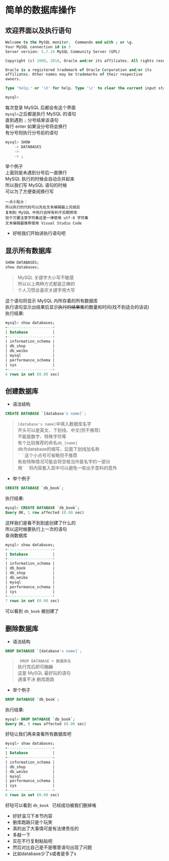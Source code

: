 # 简单的数据库操作  
## 欢迎界面以及执行语句
```sql
Welcome to the MySQL monitor.  Commands end with ; or \g.
Your MySQL connection id is 3
Server version: 5.7.24 MySQL Community Server (GPL)

Copyright (c) 2000, 2018, Oracle and/or its affiliates. All rights reserved.

Oracle is a registered trademark of Oracle Corporation and/or its
affiliates. Other names may be trademarks of their respective
owners.

Type 'help;' or '\h' for help. Type '\c' to clear the current input statement.

mysql>
```
每次登录 MySQL 后都会有这个界面  
``` mysql> ```之后都是执行 MySQL 的语句  
直到遇到 ``` ; ``` 分号结束该语句  
每行 enter 如果没分号将会换行  
有分号则执行分号前的语句
```sql
mysql> SHOW
    -> DATABASES
    -> 
    -> ;
```
举个例子  
上面则是未遇到分号后一直换行  
MySQL 执行的时候会自动合并起来  
所以我们写 MySQL 语句的时候  
可以为了方便查阅换行写  
```
一点小贴士：
所以执行的代码可以先在文本编辑器上完成后  
复制到 MySQL 中执行这样有利于后期修改  
但千万要注意字符集这里一律使用 utf-8 字符集  
文本编辑器推荐使用 Visual Studio Code
```
- 好啦我们开始讲执行语句吧  
## 显示所有数据库
```sql
SHOW DATABASES;
show databases;
```
>MySQL 关键字大小写不敏感  
所以以上两种方式都是正确的  
个人习惯会喜欢关键字用大写  
>
这个语句将显示 MySQL 内所存着的所有数据库  
执行语句显示出结果后显示~~执行的结果集~~的数量和时间(找不到适合的话说)  
执行结果:
```sql
mysql> show databases;
+--------------------+
| Database           |
+--------------------+
| information_schema |
| db_shop            |
| db_weibo           |
| mysql              |
| performance_schema |
| sys                |
+--------------------+
6 rows in set (0.00 sec)
```
## 创建数据库
- 语法结构
```sql
CREATE DATABASE `[database's name]`;
```
>```[database's name]```中填入数据库名字  
开头可以是英文、下划线、中文(但不推荐)  
不能是数字、特殊字符等  
有个比较推荐的命名```db_[name]```  
db为database的缩写，后面下划线加名称  
``` ` ` ```这个小点号可省略但不推荐  
有些特殊情况可能会将空格当作是名字的一部分  
用``` ` ` ```将内容套入其中可以避免一些出乎意料的意外  
- 举个例子
```sql
CREATE DATABASE `db_book`;
```
执行结果:
```sql
mysql> CREATE DATABASE `db_book`;
Query OK, 1 row affected (0.00 sec)
```
这样我们是看不到到底创建了什么的  
所以这时候要执行上一次的语句  
查询数据库
```sql
mysql> show databases;
+--------------------+
| Database           |
+--------------------+
| information_schema |
| db_book            |
| db_shop            |
| db_weibo           |
| mysql              |
| performance_schema |
| sys                |
+--------------------+
7 rows in set (0.00 sec)
```
可以看到 ``` db_book ``` 被创建了  

## 删除数据库  
- 语法结构
```sql
DROP DATABASE `[database's name]`;
```
> ``` DROP DATABASE + 数据库名```   
执行完后即可~~跑路~~  
这是 MySQL 最好玩的语句  
遇事不决 删库跑路  
>
- 举个例子
```sql
DROP DATABASE `db_book`;
```
执行结果:
```sql
mysql> DROP DATABASE `db_book`;
Query OK, 0 rows affected (0.00 sec)
```
好哒让我们再来查看所有数据库吧
```sql
mysql> show databases;
+--------------------+
| Database           |
+--------------------+
| information_schema |
| db_shop            |
| db_weibo           |
| mysql              |
| performance_schema |
| sys                |
+--------------------+
6 rows in set (0.00 sec)
```
好哒可以看到 ```db_book ``` 已经成功被我们删掉咯  
- 好好温习下本节内容  
- 删库跑路只是个玩笑  
- 真的出了大事情可是有法律责任的  
- 多敲一下  
- 实在不行复制粘贴吧  
- 然后对比自己是不是哪里语句出现了问题  
- 比如database少了s或者是多了s